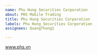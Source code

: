```yaml
---
name: Phu Hung Securities Corporation
about: PHS Mobile Trading
title: Phu Hung Securities Corporation
labels: Phu Hung Securities Corporation
assignees: QuangThong1

---
```


www.phs.vn
